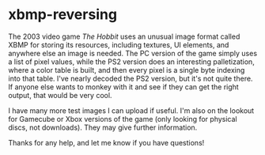 # xbmp-reversing

The 2003 video game _The Hobbit_ uses an unusual image format called XBMP for storing its resources, including textures, UI elements, and anywhere else an image is needed. The PC version of the game simply uses a list of pixel values, while the PS2 version does an interesting palletization, where a color table is built, and then every pixel is a single byte indexing into that table. I've nearly decoded the PS2 version, but it's not quite there. If anyone else wants to monkey with it and see if they can get the right output, that would be very cool.

I have many more test images I can upload if useful. I'm also on the lookout for Gamecube or Xbox versions of the game (only looking for physical discs, not downloads). They may give further information.

Thanks for any help, and let me know if you have questions!
